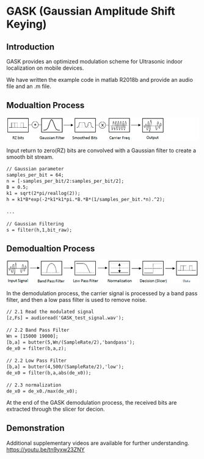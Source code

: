# GASK (Gaussian Amplitude Shift Keying)

## Introduction
GASK provides an optimized modulation scheme for Ultrasonic indoor localization on mobile devices.

We have written the example code in matlab R2018b and provide an audio file and an .m file.

## Modualtion Process

![](https://github.com/JinseKwon/GASK/blob/master/image/GASK_modulation.png)

Input return to zero(RZ) bits are convolved with a Gaussian filter to create a smooth bit stream.
```
// Gaussian parameter
samples_per_bit = 64;
n = [-samples_per_bit/2:samples_per_bit/2];
B = 0.5;
k1 = sqrt(2*pi/reallog(2));
h = k1*B*exp(-2*k1*k1*pi.*B.*B*(1/samples_per_bit.*n).^2);

...

// Gaussian Filtering
s = filter(h,1,bit_raw);
```

## Demodualtion Process

![](https://github.com/JinseKwon/GASK/blob/master/image/GASK_demodulation.png)

In the demodulation process, the carrier signal is processed by a band pass filter, and then a low pass filter is used to remove noise.
```
// 2.1 Read the modulated signal
[z,Fs] = audioread('GASK_test_signal.wav');

// 2.2 Band Pass Filter
Wn = [15000 19000];
[b,a] = butter(5,Wn/(SampleRate/2),'bandpass');
de_x0 = filter(b,a,z);

// 2.2 Low Pass Filter
[b,a] = butter(4,500/(SampleRate/2),'low');
de_x0 = filter(b,a,abs(de_x0));

// 2.3 normalization
de_x0 = de_x0./max(de_x0);
```
At the end of the GASK demodulation process, the received bits are extracted through the slicer for decion.

## Demonstration
Additional supplementary videos are available for further understanding. <https://youtu.be/tn9yxw23ZNY>
